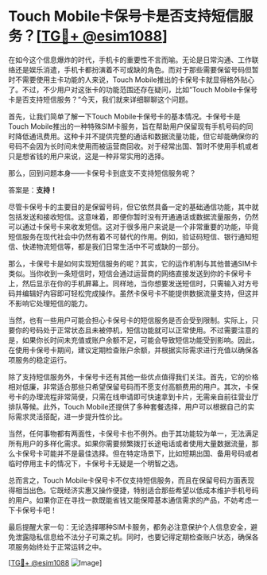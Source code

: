 # Touch Mobile卡保号卡是否支持短信服务？[[TG💪+ @esim1088](https://t.me/s/esim1088)]

在如今这个信息爆炸的时代，手机卡的重要性不言而喻。无论是日常沟通、工作联络还是娱乐消遣，手机卡都扮演着不可或缺的角色。而对于那些需要保留号码但暂时不需要使用主卡功能的人来说，Touch Mobile推出的卡保号卡就显得格外贴心了。不过，不少用户对这张卡的功能范围还存在疑问，比如“Touch Mobile卡保号卡是否支持短信服务？”今天，我们就来详细聊聊这个问题。

首先，让我们简单了解一下Touch Mobile卡保号卡的基本情况。卡保号卡是Touch Mobile推出的一种特殊SIM卡服务，旨在帮助用户保留现有手机号码的同时降低通讯费用。这种卡并不提供完整的通话和数据流量功能，但它却能确保你的号码不会因为长时间未使用而被运营商回收。对于经常出国、暂时不使用手机或者只是想省钱的用户来说，这是一种非常实用的选择。

那么，回到问题本身——卡保号卡到底支不支持短信服务呢？

答案是：**支持！**

尽管卡保号卡的主要目的是保留号码，但它依然具备一定的基础通信功能，其中就包括发送和接收短信。这意味着，即便你暂时没有开通通话或数据流量服务，仍然可以通过卡保号卡来收发短信。这对于很多用户来说是一个非常重要的功能，毕竟短信服务在现代社会中仍然有着不可替代的作用。例如，验证码短信、银行通知短信、快递物流短信等，都是我们日常生活中不可或缺的一部分。

那么，卡保号卡是如何实现短信服务的呢？其实，它的运作机制与其他普通SIM卡类似。当你收到一条短信时，短信会通过运营商的网络直接发送到你的卡保号卡上，然后显示在你的手机屏幕上。同样地，当你想要发送短信时，只需输入对方号码并编辑好内容即可轻松完成操作。虽然卡保号卡不能提供数据流量支持，但这并不影响它处理短信的能力。

当然，也有一些用户可能会担心卡保号卡的短信服务是否会受到限制。实际上，只要你的号码处于正常状态且未被停机，短信功能就可以正常使用。不过需要注意的是，如果你长时间未充值或账户余额不足，可能会导致短信功能受到影响。因此，在使用卡保号卡期间，建议定期检查账户余额，并根据实际需求进行充值以确保各项服务的稳定运行。

除了支持短信服务外，卡保号卡还有其他一些优点值得我们关注。首先，它的价格相对低廉，非常适合那些只希望保留号码而不愿支付高额费用的用户。其次，卡保号卡的办理流程非常简便，只需在线申请即可快速拿到卡片，无需亲自前往营业厅排队等候。此外，Touch Mobile还提供了多种套餐选择，用户可以根据自己的实际需求灵活搭配，进一步提升性价比。

当然，任何事物都有两面性，卡保号卡也不例外。由于其功能较为单一，无法满足所有用户的多样化需求。如果你需要频繁拨打长途电话或者使用大量数据流量，那么卡保号卡可能并不是最佳选择。但在特定场景下，比如短期出国、备用号码或者临时停用主卡的情况下，卡保号卡无疑是一个明智之选。

总而言之，Touch Mobile卡保号卡不仅支持短信服务，而且在保留号码方面表现得相当出色。它既经济实惠又操作便捷，特别适合那些希望以低成本维护手机号码的用户。如果你正在寻找一款既能省钱又能保障基本通信需求的产品，不妨考虑一下卡保号卡吧！

最后提醒大家一句：无论选择哪种SIM卡服务，都务必注意保护个人信息安全，避免泄露隐私信息给不法分子可乘之机。同时，也要记得定期检查账户状态，确保各项服务始终处于正常运转之中。

[[TG💪+ @esim1088](https://t.me/s/esim1088) ![Image](https://i.postimg.cc/4NQfJmqS/Snipaste-2025-05-13-00-14-12.png)]